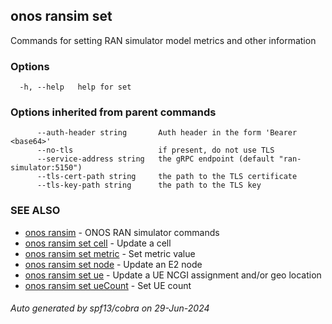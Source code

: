 <!--
SPDX-FileCopyrightText: 2019-present Open Networking Foundation <info@opennetworking.org>

SPDX-License-Identifier: Apache-2.0
-->

## onos ransim set

Commands for setting RAN simulator model metrics and other information

### Options

```
  -h, --help   help for set
```

### Options inherited from parent commands

```
      --auth-header string       Auth header in the form 'Bearer <base64>'
      --no-tls                   if present, do not use TLS
      --service-address string   the gRPC endpoint (default "ran-simulator:5150")
      --tls-cert-path string     the path to the TLS certificate
      --tls-key-path string      the path to the TLS key
```

### SEE ALSO

* [onos ransim](onos_ransim.md)	 - ONOS RAN simulator commands
* [onos ransim set cell](onos_ransim_set_cell.md)	 - Update a cell
* [onos ransim set metric](onos_ransim_set_metric.md)	 - Set metric value
* [onos ransim set node](onos_ransim_set_node.md)	 - Update an E2 node
* [onos ransim set ue](onos_ransim_set_ue.md)	 - Update a UE NCGI assignment and/or geo location
* [onos ransim set ueCount](onos_ransim_set_ueCount.md)	 - Set UE count

###### Auto generated by spf13/cobra on 29-Jun-2024
